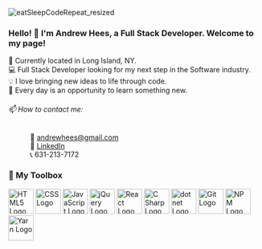 ![eatSleepCodeRepeat_resized](https://user-images.githubusercontent.com/93931926/154740178-ed55493f-d4b7-4d3f-9c54-71a9d191cfc2.jpg)

### Hello! :wave: I'm Andrew Hees, a Full Stack Developer. Welcome to my page! <br>
📍 Currently located in Long Island, NY. <br>
💻 Full Stack Developer looking for my next step in the Software industry. <br>
💡 I love bringing new ideas to life through code. <br>
📖 Every day is an opportunity to learn something new. <br>
###### 📫 How to contact me: <br>
&nbsp;&nbsp;&nbsp;&nbsp;&nbsp;&nbsp;&nbsp;&nbsp;&nbsp;&nbsp; 📧 [andrewhees@gmail.com](mailto:andrewhees@gmail.com) <br>
&nbsp;&nbsp;&nbsp;&nbsp;&nbsp;&nbsp;&nbsp;&nbsp;&nbsp;&nbsp; 👔 [LinkedIn](https://www.linkedin.com/in/andrew-hees) <br>
&nbsp;&nbsp;&nbsp;&nbsp;&nbsp;&nbsp;&nbsp;&nbsp;&nbsp;&nbsp; 📞 631-213-7172 <br>
### 🧰 My Toolbox

<img src="https://cdn.worldvectorlogo.com/logos/html-1.svg" alt="HTML5 Logo" width="50" height="50"/> <img src="https://logodix.com/logo/1111628.png" alt="CSS Logo" width="50" height="50"/> <img src="https://logodix.com/logo/374704.png" alt="JavaScript Logo" width="50" height="50"/>  <img src="https://logodix.com/logo/941084.gif" alt="jQuery Logo" width="50" height="50"/> <img src="https://cdn.worldvectorlogo.com/logos/react-1.svg" alt="React Logo" width="50" height="50"/> <img src="https://cdn.worldvectorlogo.com/logos/c--4.svg" alt="C Sharp Logo" width="50" height="50"/> <img src="https://cdn.worldvectorlogo.com/logos/dot-net-core-7.svg" alt="dot net Logo" width="50" height="50"/> <img src="https://cdn.worldvectorlogo.com/logos/git.svg" alt="Git Logo" width="50" height="50"/> <img src="https://cdn.worldvectorlogo.com/logos/npm.svg" alt="NPM Logo" width="50" height="50"/> <img src="https://cdn.worldvectorlogo.com/logos/yarn.svg" alt="Yarn Logo" width="50" height="50"/>

